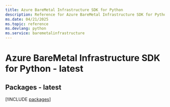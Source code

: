 ```yaml
---
title: Azure BareMetal Infrastructure SDK for Python
description: Reference for Azure BareMetal Infrastructure SDK for Python
ms.date: 04/21/2025
ms.topic: reference
ms.devlang: python
ms.service: baremetalinfrastructure
---
```

# Azure BareMetal Infrastructure SDK for Python - latest
## Packages - latest
[!INCLUDE [packages](baremetal-infrastructure-index.md)]